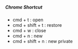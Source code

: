 ##### Chrome Shortcut
 
- cmd + t : open 
- cmd + shift + t : restore
- cmd + w : close 
- cmd + n : new
- cmd + shift + n : new private 
